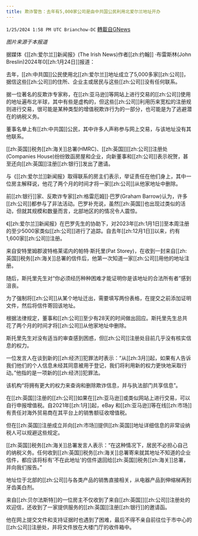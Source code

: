 ```yaml
---
title: 欺诈警告：去年有5,000家公司是由中共国公民利用北爱尔兰地址开办
---
```

`1/25/2024 1:58 PM UTC Brianchow-DC` [轉載自GNews](https://gnews.org/articles/2252797)

*图片来源于本报道*

据媒体《[[zh:爱尔兰]]新闻报》(The Irish News)作者[[zh:约翰]] ·布雷斯林(John Breslin)2024年0[[zh:1月24日]]报道：

去年，[[zh:中共国]]公民使用北[[zh:爱尔兰]]地址成立了5,000多家[[zh:公司]]，据信这些[[zh:公司]]的住所、企业主或居民与这些[[zh:公司]]没有任何联系。

据一位著名的反欺诈专家称，在[[zh:亚马逊]]等网站上进行交易的[[zh:公司]]使用的地址遍布北半球，其中有些是虚构的，但这些[[zh:公司]]利用历来宽松的注册规则进行交易，很可能是某种类型的增值税欺诈行为的一部分，也可能是为了逃避潜在的纳税义务。

董事名单上有[[zh:中共国]]公民，其中许多人声称参与网上交易，与该地址没有其他联系。

[[zh:英国]]税务[[zh:海关]]总署(HMRC)、[[zh:英国]][[zh:公司]]注册处(Companies House)纷纷致函房屋和企业，向新董事和[[zh:公司]]表示祝贺，甚至还向[[zh:英国]]注册[[zh:银行]]发出了邀请。

与《[[zh:爱尔兰]]新闻报》取得联系的房主们表示，举证责任在他们身上，其中一位房主解释说，他花了两个月的时间才将一家[[zh:公司]]从他家地址中删除。

前[[zh:银行]]家、反欺诈专家[[zh:格雷厄姆]]·巴罗(Graham Barrow)认为，许多[[zh:公司]]都参与了非法活动。巴罗补充说，虽然[[zh:英国]]也出现过类似的活动，但就其规模和数量而言，北部地区的的情况令人震惊。

《[[zh:爱尔兰]]新闻报》在巴罗先生的协助下，对2023年[[zh:1月1日]]至本周注册的至少5000家类似[[zh:公司]]进行了追踪。自去年[[zh:12月1日]]以来，约有1,600家[[zh:公司]]注册。

来自安特里姆郡波特格莱诺内的帕特·斯托里(Pat Storey)，在收到一封来自[[zh:英国]]税务[[zh:海关]]总署的信件后，他第一次知道一家[[zh:公司]]用他的地址注册。

随后，斯托里先生对“你必须经历种种困难才能证明你是该地址的合法所有者”感到沮丧。

为了强制将[[zh:公司]]从某个地址迁出，需要填写两份表格，在提交之前添加证明文件，然后将信件寄回该地址。

根据法律规定，董事和[[zh:公司]]至少有28天的时间做出回应。斯托里先生总共花了两个月的时间才将[[zh:公司]]从他家地址中删除。

斯托里先生对没有适当的审查感到困惑，但[[zh:公司]]注册处目前几乎没有核实信息的权力。

一位发言人在谈到新的[[zh:经济]]犯罪法时表示：“从[[zh:3月]]起，如果有人告诉我们他们的个人信息未经其同意被用于登记，我们将利用新的权力更快地采取行动。”他指的是一项新的[[zh:经济]]犯罪法。

该机构“将拥有更大的权力来查询和删除欺诈信息，并与执法部门共享信息”。

在[[zh:英国]]注册的[[zh:公司]]如果在[[zh:亚马逊]]或类似网站上进行交易，可以自行申报增值税。自2021年[[zh:1月]]起，eBay 和[[zh:亚马逊]]等在线[[zh:市场]]有责任对海外贸易商在其平台上的销售额征收增值税。

但在[[zh:英国]]注册成立并向[[zh:市场]]提供[[zh:英国]]地址详细信息的非常设纳税人可以规避这些规定。

[[zh:英国]]税务[[zh:海关]]总署发言人表示：“在这种情况下，居民不必担心自己的纳税义务。任何收到[[zh:英国]]税务[[zh:海关]]总署寄来就其地址不知道的企业信件，都应该将标有'不在此地址'的信件退回给[[zh:英国]]税务[[zh:海关]]总署，并向我们报告。”

地址位于北部的[[zh:公司]]与各类产品的销售直接相关，从电器产品到伸缩梯再到牙齿美白剂。

来自[[zh:贝尔法斯特]]的一位房主不仅收到了来自[[zh:英国]][[zh:公司]]注册处的欢迎信，还收到了一家提供服务的[[zh:英国]]注册[[zh:银行]]的邀请函。

他在网上提交文件和支持证据时也遇到了困难，最后不得不亲自前往位于市中心的[[zh:公司]]注册处，并将文件放在大楼门厅的收件箱中。
